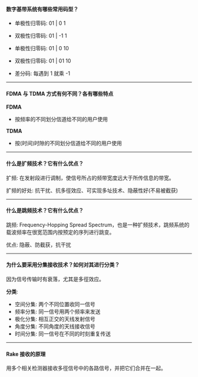 #### 数字基带系统有哪些常用码型？

* 单极性归零码: 01 | 0 1

* 双极性归零码: 01 | -1 1

* 单极性归零码: 01 | 0 10

* 双极性归零码: 01 | 01 10

* 差分码: 每遇到 1 就乘 -1

___

#### FDMA 与 TDMA 方式有何不同？各有哪些特点

**FDMA**

* 按频率的不同划分信道给不同的用户使用

**TDMA**

* 按(时间)时隙的不同划分信道给不同的用户使用

___

#### 什么是扩频技术？它有什么优点？

扩频: 在发射段进行调制，使信号所占的频带宽度远大于所传信息的带宽。

扩频的好处: 抗干扰、抗多徑效应、可实现多址技术、隐蔽性好(不易被截获)

___

#### 什么是跳频技术？它有什么优点？

跳频: Frequency-Hopping Spread Spectrum，也是一种扩频技术，跳频系统的载波频率在很宽范围内按预定的序列进行跳变。

优点: 隐蔽、防截获，抗干扰

___

#### 为什么要采用分集接收技术？如何对其进行分类？

因为信号传输时有衰落，尤其是多徑效应。

**分类**:

* 空间分集: 两个不同位置收同一信号
* 频率分集: 同一信号用两个频率来发送
* 极化分集: 相互正交的天线发射信号
* 角度分集: 不同角度的天线接收信号
* 时间分集: 同一信号在不同的时刻重复传送
___

#### Rake 接收的原理

用多个相关检测器接收多徑信号中的各路信号，并把它们合并在一起。